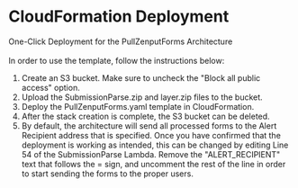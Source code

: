 # CloudFormation Deployment
One-Click Deployment for the PullZenputForms Architecture
<br><br/>
In order to use the template, follow the instructions below:
1. Create an S3 bucket. Make sure to uncheck the "Block all public access" option.
2. Upload the SubmissionParse.zip and layer.zip files to the bucket.
3. Deploy the PullZenputForms.yaml template in CloudFormation.
4. After the stack creation is complete, the S3 bucket can be deleted.
5. By default, the architecture will send all processed forms to the Alert Recipient address that is specified. Once you have confirmed that the deployment is working as intended, this can be changed by editing Line 54 of the SubmissionParse Lambda. Remove the "ALERT_RECIPIENT" text that follows the = sign, and uncomment the rest of the line in order to start sending the forms to the proper users.
